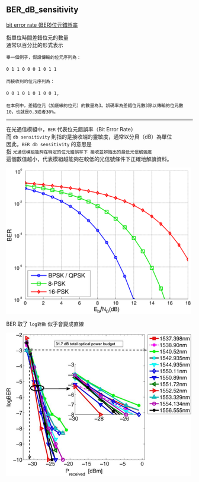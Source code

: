 ## BER_dB_sensitivity

[bit error rate (BER)位元錯誤率](https://zh.wikipedia.org/zh-tw/%E6%AF%94%E7%89%B9%E8%AF%AF%E7%A0%81%E7%8E%87)

指單位時間差錯位元的數量  
通常以百分比的形式表示

```
舉一個例子，假設傳輸的位元序列為：

0 1 1 0 0 0 1 0 1 1

而接收到的位元序列為：

0 0 1 0 1 0 1 0 0 1,

在本例中，差錯位元（加底線的位元）的數量為3。誤碼率為差錯位元數3除以傳輸的位元數10，也就是0.3或者30%。
```

---

在光通信模組中，`BER` 代表位元錯誤率（Bit Error Rate）  
而 `db sensitivity` 則指的是接收端的靈敏度，通常以分貝（dB）為單位  
因此，`BER db sensitivity` 的意思是  
指 `光通信模組能夠在特定的位元錯誤率下 接收並辨識出的最低光信號強度`  
這個數值越小，代表模組越能夠在較低的光信號條件下正確地解讀資料。  

<img src="PSK_BER_curves.png" alt="drawing" width="500"/>  


BER 取了 `log對數`  似乎會變成直線  

<img src="BER-versus-receiver-sensitivity-of-DS.png" alt="drawing" width="500"/>
